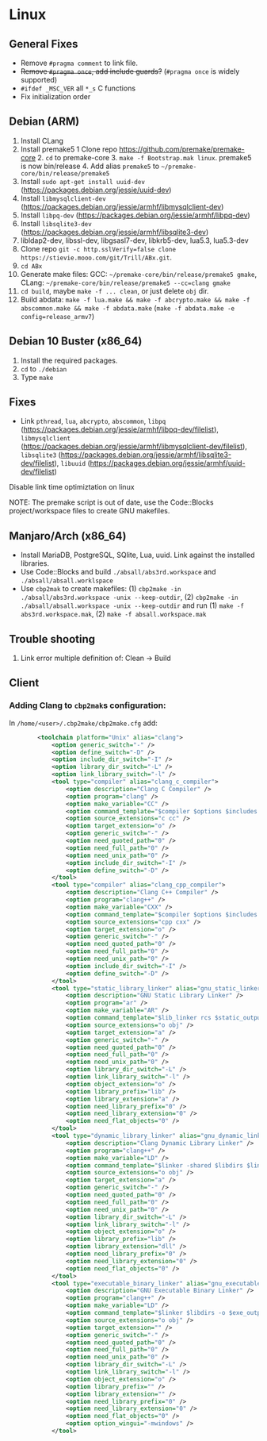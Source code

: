 # Linux

## General Fixes

* Remove `#pragma comment` to link file.
* <s>Remove `#pragma once`, add include guards?</s> (`#pragma once` is widely supported)
* `#ifdef _MSC_VER` all `*_s` C functions
* Fix initialization order

## Debian (ARM)

1. Install CLang
2. Install premake5
    1 Clone repo https://github.com/premake/premake-core
    2. `cd` to premake-core
    3. `make -f Bootstrap.mak linux`. premake5 is now bin/release
    4. Add alias `premake5` to `~/premake-core/bin/release/premake5`
3. Install `sudo apt-get install uuid-dev` (https://packages.debian.org/jessie/uuid-dev)
4. Install `libmysqlclient-dev` (https://packages.debian.org/jessie/armhf/libmysqlclient-dev)
5. Install `libpq-dev` (https://packages.debian.org/jessie/armhf/libpq-dev)
6. Install `libsqlite3-dev` (https://packages.debian.org/jessie/armhf/libsqlite3-dev)
7. libldap2-dev, libssl-dev, libgsasl7-dev, libkrb5-dev, lua5.3, lua5.3-dev
8. Clone repo `git -c http.sslVerify=false clone https://stievie.mooo.com/git/Trill/ABx.git`.
9. `cd ABx`
10. Generate make files: GCC: `~/premake-core/bin/release/premake5 gmake`, CLang: `~/premake-core/bin/release/premake5 --cc=clang gmake`
11. `cd build`, maybe `make -f ... clean`, or just delete `obj` dir.
12. Build abdata: `make -f lua.make && make -f abcrypto.make && make -f abscommon.make && make -f abdata.make` (`make -f abdata.make -e config=release_armv7`)

## Debian 10 Buster (x86_64)

1. Install the required packages.
2. `cd` to `./debian`
3. Type `make`

## Fixes

* Link `pthread`, `lua`, `abcrypto`, `abscommon`, `libpq` (https://packages.debian.org/jessie/armhf/libpq-dev/filelist),
`libmysqlclient` (https://packages.debian.org/jessie/armhf/libmysqlclient-dev/filelist),
`libsqlite3` (https://packages.debian.org/jessie/armhf/libsqlite3-dev/filelist),
`libuuid` (https://packages.debian.org/jessie/armhf/uuid-dev/filelist)

Disable link time optimiztation on linux

NOTE: The premake script is out of date, use the Code::Blocks project/workspace files to create GNU makefiles.

## Manjaro/Arch (x86_64)

* Install MariaDB, PostgreSQL, SQlite, Lua, uuid. Link against the installed libraries.
* Use Code::Blocks and build `./absall/abs3rd.workspace` and `./absall/absall.worklspace`
* Use `cbp2mak` to create makefiles: (1) `cbp2make -in ./absall/abs3rd.workspace -unix --keep-outdir`,
(2) `cbp2make -in ./absall/absall.workspace -unix --keep-outdir` and run 
(1) `make -f abs3rd.workspace.mak`, (2) `make -f absall.workspace.mak`

## Trouble shooting

1. Link error multiple definition of: Clean -> Build

## Client

### Adding Clang to `cbp2mak`s configuration:

In `/home/<user>/.cbp2make/cbp2make.cfg` add:

~~~xml
        <toolchain platform="Unix" alias="clang">
            <option generic_switch="-" />
            <option define_switch="-D" />
            <option include_dir_switch="-I" />
            <option library_dir_switch="-L" />
            <option link_library_switch="-l" />
            <tool type="compiler" alias="clang_c_compiler">
                <option description="Clang C Compiler" />
                <option program="clang" />
                <option make_variable="CC" />
                <option command_template="$compiler $options $includes -c $file -o $object" />
                <option source_extensions="c cc" />
                <option target_extension="o" />
                <option generic_switch="-" />
                <option need_quoted_path="0" />
                <option need_full_path="0" />
                <option need_unix_path="0" />
                <option include_dir_switch="-I" />
                <option define_switch="-D" />
            </tool>
            <tool type="compiler" alias="clang_cpp_compiler">
                <option description="Clang C++ Compiler" />
                <option program="clang++" />
                <option make_variable="CXX" />
                <option command_template="$compiler $options $includes -c $file -o $object" />
                <option source_extensions="cpp cxx" />
                <option target_extension="o" />
                <option generic_switch="-" />
                <option need_quoted_path="0" />
                <option need_full_path="0" />
                <option need_unix_path="0" />
                <option include_dir_switch="-I" />
                <option define_switch="-D" />
            </tool>
            <tool type="static_library_linker" alias="gnu_static_linker">
                <option description="GNU Static Library Linker" />
                <option program="ar" />
                <option make_variable="AR" />
                <option command_template="$lib_linker rcs $static_output $link_objects" />
                <option source_extensions="o obj" />
                <option target_extension="a" />
                <option generic_switch="-" />
                <option need_quoted_path="0" />
                <option need_full_path="0" />
                <option need_unix_path="0" />
                <option library_dir_switch="-L" />
                <option link_library_switch="-l" />
                <option object_extension="o" />
                <option library_prefix="lib" />
                <option library_extension="a" />
                <option need_library_prefix="0" />
                <option need_library_extension="0" />
                <option need_flat_objects="0" />
            </tool>
            <tool type="dynamic_library_linker" alias="gnu_dynamic_linker">
                <option description="Clang Dynamic Library Linker" />
                <option program="clang++" />
                <option make_variable="LD" />
                <option command_template="$linker -shared $libdirs $link_objects $link_resobjects -o $exe_output $link_options $libs" />
                <option source_extensions="o obj" />
                <option target_extension="a" />
                <option generic_switch="-" />
                <option need_quoted_path="0" />
                <option need_full_path="0" />
                <option need_unix_path="0" />
                <option library_dir_switch="-L" />
                <option link_library_switch="-l" />
                <option object_extension="o" />
                <option library_prefix="lib" />
                <option library_extension="dll" />
                <option need_library_prefix="0" />
                <option need_library_extension="0" />
                <option need_flat_objects="0" />
            </tool>
            <tool type="executable_binary_linker" alias="gnu_executable_linker">
                <option description="GNU Executable Binary Linker" />
                <option program="clang++" />
                <option make_variable="LD" />
                <option command_template="$linker $libdirs -o $exe_output $link_objects $link_resobjects $link_options $libs" />
                <option source_extensions="o obj" />
                <option target_extension="" />
                <option generic_switch="-" />
                <option need_quoted_path="0" />
                <option need_full_path="0" />
                <option need_unix_path="0" />
                <option library_dir_switch="-L" />
                <option link_library_switch="-l" />
                <option object_extension="o" />
                <option library_prefix="" />
                <option library_extension="" />
                <option need_library_prefix="0" />
                <option need_library_extension="0" />
                <option need_flat_objects="0" />
                <option option_wingui="-mwindows" />
            </tool>
~~~
